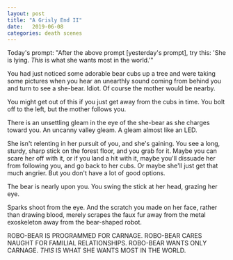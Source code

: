 ```yaml
---
layout: post
title: "A Grisly End II"
date:   2019-06-08
categories: death scenes
---
```

Today's prompt: "After the above prompt [yesterday's prompt], try this: 'She is lying. *This* is what she wants most in the world.'"

You had just noticed some adorable bear cubs up a tree and were taking some pictures when you hear an unearthly sound coming from behind you and turn to see a she-bear. Idiot. Of course the mother would be nearby.

You might get out of this if you just get away from the cubs in time. You bolt off to the left, but the mother follows you.

There is an unsettling gleam in the eye of the she-bear as she charges toward you. An uncanny valley gleam. A gleam almost like an LED.

She isn't relenting in her pursuit of you, and she's gaining. You see a long, sturdy, sharp stick on the forest floor, and you grab for it. Maybe you can scare her off with it, or if you land a hit with it, maybe you'll dissuade her from following you, and go back to her cubs. Or maybe she'll just get that much angrier. But you don't have a lot of good options.

The bear is nearly upon you. You swing the stick at her head, grazing her eye.

Sparks shoot from the eye. And the scratch you made on her face, rather than drawing blood, merely scrapes the faux fur away from the metal exoskeleton away from the bear-shaped robot.

ROBO-BEAR IS PROGRAMMED FOR CARNAGE. ROBO-BEAR CARES NAUGHT FOR FAMILIAL RELATIONSHIPS. ROBO-BEAR WANTS ONLY CARNAGE. *THIS* IS WHAT SHE WANTS MOST IN THE WORLD.
